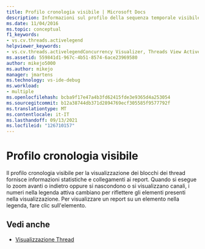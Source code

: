 ```yaml
---
title: Profilo cronologia visibile | Microsoft Docs
description: Informazioni sul profilo della sequenza temporale visibile per la visualizzazione blocco thread fornisce informazioni statistiche e collegamenti ai report.
ms.date: 11/04/2016
ms.topic: conceptual
f1_keywords:
- vs.cv.threads.activelegend
helpviewer_keywords:
- vs.cv.threads.activelegendConcurrency Visualizer, Threads View Active Legend
ms.assetid: 559841d1-967c-4b51-8574-6ace23969580
author: mikejo5000
ms.author: mikejo
manager: jmartens
ms.technology: vs-ide-debug
ms.workload:
- multiple
ms.openlocfilehash: bcba9f17e47a4b3fd62415fde3e9365d4a253054
ms.sourcegitcommit: b12a38744db371d2894769ecf305585f9577792f
ms.translationtype: MT
ms.contentlocale: it-IT
ms.lasthandoff: 09/13/2021
ms.locfileid: "126710157"
---
```

# <a name="visible-timeline-profile"></a>Profilo cronologia visibile
Il profilo cronologia visibile per la visualizzazione dei blocchi dei thread fornisce informazioni statistiche e collegamenti ai report. Quando si esegue lo zoom avanti o indietro oppure si nascondono o si visualizzano canali, i numeri nella legenda attiva cambiano per riflettere gli elementi presenti nella visualizzazione. Per visualizzare un report su un elemento nella legenda, fare clic sull'elemento.

## <a name="see-also"></a>Vedi anche
- [Visualizzazione Thread](../profiling/threads-view-parallel-performance.md)